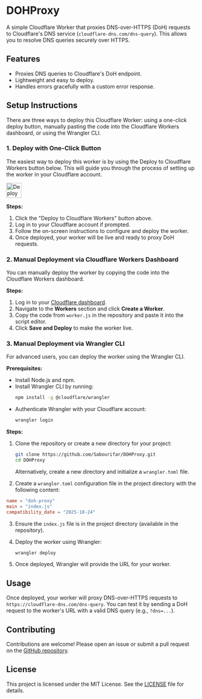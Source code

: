 <xaiArtifact artifact_id="d10772f7-3328-4d11-8d02-1382a1893f94" artifact_version_id="5cc80ac5-9a44-493c-8af6-5c377861878a" title="README.md" contentType="text/markdown">

# DOHProxy

A simple Cloudflare Worker that proxies DNS-over-HTTPS (DoH) requests to Cloudflare's DNS service (`cloudflare-dns.com/dns-query`). This allows you to resolve DNS queries securely over HTTPS.

## Features
- Proxies DNS queries to Cloudflare's DoH endpoint.
- Lightweight and easy to deploy.
- Handles errors gracefully with a custom error response.

## Setup Instructions

There are three ways to deploy this Cloudflare Worker: using a one-click deploy button, manually pasting the code into the Cloudflare Workers dashboard, or using the Wrangler CLI.

### 1. Deploy with One-Click Button

The easiest way to deploy this worker is by using the Deploy to Cloudflare Workers button below. This will guide you through the process of setting up the worker in your Cloudflare account.

[<img src="https://deploy.workers.cloudflare.com/button" alt="Deploy to Cloudflare Workers" style="height: 40px;">](https://deploy.workers.cloudflare.com/?url=https://github.com/Sabourifar/DOHProxy)

**Steps:**
1. Click the "Deploy to Cloudflare Workers" button above.
2. Log in to your Cloudflare account if prompted.
3. Follow the on-screen instructions to configure and deploy the worker.
4. Once deployed, your worker will be live and ready to proxy DoH requests.

### 2. Manual Deployment via Cloudflare Workers Dashboard

You can manually deploy the worker by copying the code into the Cloudflare Workers dashboard.

**Steps:**
1. Log in to your [Cloudflare dashboard](https://dash.cloudflare.com/).
2. Navigate to the **Workers** section and click **Create a Worker**.
3. Copy the code from `worker.js` in the repository and paste it into the script editor.
4. Click **Save and Deploy** to make the worker live.

### 3. Manual Deployment via Wrangler CLI

For advanced users, you can deploy the worker using the Wrangler CLI.

**Prerequisites:**
- Install Node.js and npm.
- Install Wrangler CLI by running:
  ```bash
  npm install -g @cloudflare/wrangler
  ```
- Authenticate Wrangler with your Cloudflare account:
  ```bash
  wrangler login
  ```

**Steps:**
1. Clone the repository or create a new directory for your project:
   ```bash
   git clone https://github.com/Sabourifar/DOHProxy.git
   cd DOHProxy
   ```
   Alternatively, create a new directory and initialize a `wrangler.toml` file.

2. Create a `wrangler.toml` configuration file in the project directory with the following content:

  ```toml
  name = "doh-proxy"
  main = "index.js"
  compatibility_date = "2025-10-24"
  ```

3. Ensure the `index.js` file is in the project directory (available in the repository).
4. Deploy the worker using Wrangler:
   ```bash
   wrangler deploy
   ```

5. Once deployed, Wrangler will provide the URL for your worker.

## Usage

Once deployed, your worker will proxy DNS-over-HTTPS requests to `https://cloudflare-dns.com/dns-query`. You can test it by sending a DoH request to the worker's URL with a valid DNS query (e.g., `?dns=...`).

## Contributing

Contributions are welcome! Please open an issue or submit a pull request on the [GitHub repository](https://github.com/Sabourifar/DOHProxy).

## License

This project is licensed under the MIT License. See the [LICENSE](LICENSE) file for details.

</xaiArtifact>
